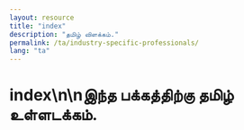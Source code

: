 ```yaml
---
layout: resource
title: "index"
description: "தமிழ் விளக்கம்."
permalink: /ta/industry-specific-professionals/
lang: "ta"
---
```


# index\n\nஇந்த பக்கத்திற்கு தமிழ் உள்ளடக்கம்.
